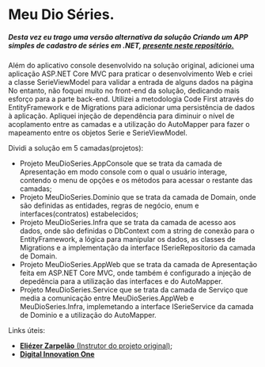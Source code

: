 # Meu Dio Séries.

##### Desta vez eu trago uma versão alternativa da solução Criando um APP simples de cadastro de séries em .NET, [presente neste repositório.](https://github.com/Luan-Ap/Criando-um-APP-simples-de-cadastro-de-s-ries-em-.NET)

Além do aplicativo console desenvolvido na solução original, adicionei uma aplicação ASP.NET Core MVC para praticar o desenvolvimento Web e criei a classe SerieViewModel para validar a entrada de alguns dados na página
No entanto, não foquei muito no front-end da solução, dedicando mais esforço para a parte back-end.
Utilizei a metodologia Code First através do EntityFramework e de Migrations para adicionar uma persistência de dados à aplicação.
Apliquei injeção de dependência para diminuir o nível de acoplamento entre as camadas e a utilização do AutoMapper para fazer o mapeamento entre os objetos Serie e SerieViewModel.

Dividi a solução em 5 camadas(projetos):

- Projeto MeuDioSeries.AppConsole que se trata da camada de Apresentação em modo console com o qual o usuário interage, contendo o menu de opções e os métodos para acessar o restante das camadas;
- Projeto MeuDioSeries.Dominio que se trata da camada de Domain, onde são definidas as entidades, regras de negócio, enum e interfaces(contratos) estabelecidos;
- Projeto MeuDioSeries.Infra que se trata da camada de acesso aos dados, onde são definidas o DbContext com a string de conexão para o EntityFramework, a lógica para manipular os dados, as classes de Migrations e a implementação da interface ISerieRepositorio da camada de Domain.
- Projeto MeuDioSeries.AppWeb que se trata da camada de Apresentação feita em ASP.NET Core MVC, onde também é configurado a injeção de depedência para a utilização das interfaces e do AutoMapper.
- Projeto MeuDioSeries.Service que se trata da camada de Serviço que media a comunicação entre MeuDioSeries.AppWeb e MeuDioSeries.Infra, implemetando a interface ISerieService da camada de Dominio e a utilização do AutoMapper.

Links úteis:

- [**Eliézer Zarpelão** (Instrutor do projeto original)](https://github.com/elizarp);
- [**Digital Innovation One**](https://www.dio.me/)